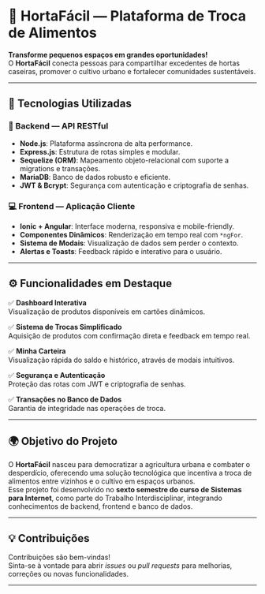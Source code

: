 # 🌱 HortaFácil — Plataforma de Troca de Alimentos

**Transforme pequenos espaços em grandes oportunidades!**  
O **HortaFácil** conecta pessoas para compartilhar excedentes de hortas caseiras, promover o cultivo urbano e fortalecer comunidades sustentáveis.

---

## 🚀 Tecnologias Utilizadas

### 🔧 Backend — API RESTful

- **Node.js**: Plataforma assíncrona de alta performance.
- **Express.js**: Estrutura de rotas simples e modular.
- **Sequelize (ORM)**: Mapeamento objeto-relacional com suporte a migrations e transações.
- **MariaDB**: Banco de dados robusto e eficiente.
- **JWT & Bcrypt**: Segurança com autenticação e criptografia de senhas.

### 💻 Frontend — Aplicação Cliente

- **Ionic + Angular**: Interface moderna, responsiva e mobile-friendly.
- **Componentes Dinâmicos**: Renderização em tempo real com `*ngFor`.
- **Sistema de Modais**: Visualização de dados sem perder o contexto.
- **Alertas e Toasts**: Feedback rápido e interativo para o usuário.

---

## ⚙️ Funcionalidades em Destaque

✅ **Dashboard Interativa**  
Visualização de produtos disponíveis em cartões dinâmicos.

✅ **Sistema de Trocas Simplificado**  
Aquisição de produtos com confirmação direta e feedback em tempo real.

✅ **Minha Carteira**  
Visualização rápida do saldo e histórico, através de modais intuitivos.

✅ **Segurança e Autenticação**  
Proteção das rotas com JWT e criptografia de senhas.

✅ **Transações no Banco de Dados**  
Garantia de integridade nas operações de troca.

---

## 🌍 Objetivo do Projeto

O **HortaFácil** nasceu para democratizar a agricultura urbana e combater o desperdício, oferecendo uma solução tecnológica que incentiva a troca de alimentos entre vizinhos e o cultivo em espaços urbanos.  
Esse projeto foi desenvolvido no **sexto semestre do curso de Sistemas para Internet**, como parte do Trabalho Interdisciplinar, integrando conhecimentos de backend, frontend e banco de dados.

---

## 💡 Contribuições

Contribuições são bem-vindas!  
Sinta-se à vontade para abrir *issues* ou *pull requests* para melhorias, correções ou novas funcionalidades.

---
